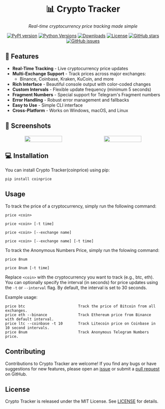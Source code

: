 <div align="center">

# 📊 Crypto Tracker
*Real-time cryptocurrency price tracking made simple*

[![PyPI version](https://img.shields.io/pypi/v/coinprice)](https://pypi.org/project/coinprice/)
[![Python Versions](https://img.shields.io/pypi/pyversions/coinprice.svg)](https://pypi.org/project/coinprice/)
[![Downloads](https://static.pepy.tech/badge/coinprice)](https://pepy.tech/project/coinprice)
[![License](https://img.shields.io/github/license/bohd4nx/coinprice)](LICENSE)
[![GitHub stars](https://img.shields.io/github/stars/bohd4nx/coinprice)](https://github.com/bohd4nx/coinprice/stargazers)
[![GitHub issues](https://img.shields.io/github/issues/bohd4nx/coinprice)](https://github.com/bohd4nx/coinprice/issues)

</div>

## 🚀 Features

- **Real-Time Tracking** - Live cryptocurrency price updates
- **Multi-Exchange Support** - Track prices across major exchanges:
  - Binance, Coinbase, Kraken, KuCoin, and more
- **Rich Interface** - Beautiful console output with color-coded changes
- **Custom Intervals** - Flexible update frequency (minimum 5 seconds)
- **Fragment Numbers** - Special support for Telegram's Fragment numbers
- **Error Handling** - Robust error management and fallbacks
- **Easy to Use** - Simple CLI interface
- **Cross-Platform** - Works on Windows, macOS, and Linux

## 📸 Screenshots

<div align="center" style="display: flex; justify-content: space-between; margin: 20px 0;">
  <img src="https://github.com/user-attachments/assets/5cbbfdcb-7c32-40cd-ac22-ee377870adbf" width="49%">
  <img src="https://github.com/user-attachments/assets/debba798-40e9-4d45-bb3f-3d2970410efd" width="49%">
</div>

## 💻 Installation

You can install Crypto Tracker(coinprice) using pip:

```
pip install coinprice
```

## Usage

To track the price of a cryptocurrency, simply run the following command:

```
price <coin>
```

```
price <coin> [-t time]
```

```
price <coin> [--exchange name]
```

```
price <coin> [--exchange name] [-t time]
```

To track the Anonymous Numbers Price, simply run the folowing command:

```
price 8num
```

```
price 8num [-t time]
```

Replace `<coin>` with the cryptocurrency you want to track (e.g., btc, eth). You can optionally specify the interval (in seconds) for price updates using the `-t` or `--interval` flag. By default, the interval is set to 30  seconds.

Example usage:

```
price btc                        Track the price of Bitcoin from all exchanges.
price eth --binance              Track Ethereum price from Binance with default interval.
price ltc --coinbase -t 10       Track Litecoin price on Coinbase in 10 second intervals.
price 8num                       Track Anonymous Telegram Numbers price.
```

## Contributing

Contributions to Crypto Tracker are welcome! If you find any bugs or have suggestions for new features, please open an [issue](https://github.com/bohd4nx/coinprice/issues) or submit a [pull request](https://github.com/bohd4nx/coinprice/pulls) on GitHub.

## License

Crypto Tracker is released under the MIT License. See [LICENSE](https://github.com/bohd4nx/coinprice/blob/main/LICENSE) for details.
